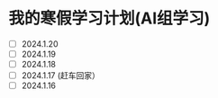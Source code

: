 # 我的寒假学习计划(AI组学习)
- [ ] 2024.1.20
- [ ] 2024.1.19
- [ ] 2024.1.18
- [ ] 2024.1.17 (赶车回家）
- [ ] 2024.1.16
